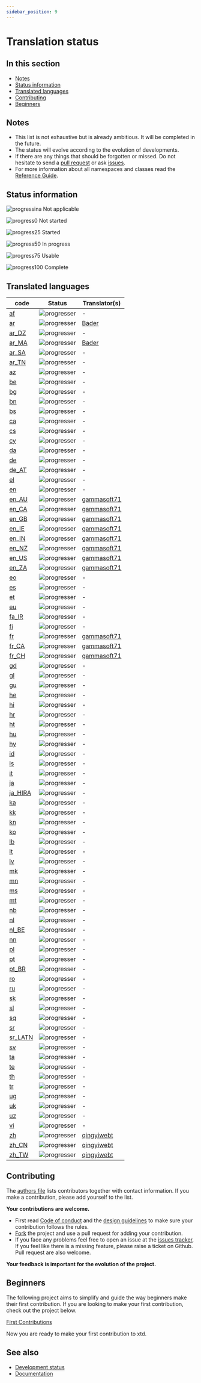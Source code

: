 ```yaml
---
sidebar_position: 9
---
```


# Translation status

## In this section

* [Notes](#notes)
* [Status information](#status-information)
* [Translated languages](#translated-languages)
* [Contributing](#contributing)
* [Beginners](#beginners)

## Notes

* This list is not exhaustive but is already ambitious. It will be completed in the future.
* The status will evolve according to the evolution of developments.
* If there are any things that should be forgotten or missed. Do not hesitate to send a [pull request](https://github.com/gammasoft71/xtd/compare) or ask [issues](https://github.com/gammasoft71/xtd/issues/new/choose).
* For more information about all namespaces and classes read the [Reference Guide](https://gammasoft71.github.io/xtd/reference_guides/latest/index.html).

## Status information

![progressina](/pictures/progress_ina.png) Not applicable

![progress0](/pictures/progress0.png) Not started

![progress25](/pictures/progress25.png) Started

![progress50](/pictures/progress50.png) In progress

![progress75](/pictures/progress75.png) Usable

![progress100](/pictures/progress100.png) Complete

## Translated languages

| code                                                                               | Status                                   | Translator(s)                                            |
| ---------------------------------------------------------------------------------- | ---------------------------------------- | -------------------------------------------------------- |
| [af](https://github.com/gammasoft71/xtd/tree/master/locale/af/README.md)           | ![progresser](/pictures/progress0.png)   | -                                                        |
| [ar](https://github.com/gammasoft71/xtd/tree/master/locale/ar/README.md)           | ![progresser](/pictures/progress0.png)   | [Bader](https://github.com/BaderEddineOuaich)            |
| [ar_DZ](https://github.com/gammasoft71/xtd/tree/master/locale/ar_DZ/README.md)     | ![progresser](/pictures/progress0.png)   | -                                                        |
| [ar_MA](https://github.com/gammasoft71/xtd/tree/master/locale/ar_MA/README.md)     | ![progresser](/pictures/progress0.png)   | [Bader](https://github.com/BaderEddineOuaich)            |
| [ar_SA](https://github.com/gammasoft71/xtd/tree/master/locale/ar_SA/README.md)     | ![progresser](/pictures/progress0.png)   | -                                                        |
| [ar_TN](https://github.com/gammasoft71/xtd/tree/master/locale/ar_TN/README.md)     | ![progresser](/pictures/progress0.png)   | -                                                        |
| [az](https://github.com/gammasoft71/xtd/tree/master/locale/az/README.md)           | ![progresser](/pictures/progress0.png)   | -                                                        |
| [be](https://github.com/gammasoft71/xtd/tree/master/locale/be/README.md)           | ![progresser](/pictures/progress0.png)   | -                                                        |
| [bg](https://github.com/gammasoft71/xtd/tree/master/locale/bg/README.md)           | ![progresser](/pictures/progress0.png)   | -                                                        |
| [bn](https://github.com/gammasoft71/xtd/tree/master/locale/bn/README.md)           | ![progresser](/pictures/progress0.png)   | -                                                        |
| [bs](https://github.com/gammasoft71/xtd/tree/master/locale/bs/README.md)           | ![progresser](/pictures/progress0.png)   | -                                                        |
| [ca](https://github.com/gammasoft71/xtd/tree/master/locale/ca/README.md)           | ![progresser](/pictures/progress0.png)   | -                                                        |
| [cs](https://github.com/gammasoft71/xtd/tree/master/locale/cs/README.md)           | ![progresser](/pictures/progress0.png)   | -                                                        |
| [cy](https://github.com/gammasoft71/xtd/tree/master/locale/cy/README.md)           | ![progresser](/pictures/progress0.png)   | -                                                        |
| [da](https://github.com/gammasoft71/xtd/tree/master/locale/da/README.md)           | ![progresser](/pictures/progress0.png)   | -                                                        |
| [de](https://github.com/gammasoft71/xtd/tree/master/locale/de/README.md)           | ![progresser](/pictures/progress0.png)   | -                                                        |
| [de_AT](https://github.com/gammasoft71/xtd/tree/master/locale/de_AT/README.md)     | ![progresser](/pictures/progress0.png)   | -                                                        |
| [el](https://github.com/gammasoft71/xtd/tree/master/locale/el/README.md)           | ![progresser](/pictures/progress0.png)   | -                                                        |
| [en](https://github.com/gammasoft71/xtd/tree/master/locale/en/README.md)           | ![progresser](/pictures/progress0.png)   | -                                                        |
| [en_AU](https://github.com/gammasoft71/xtd/tree/master/locale/en_AU/README.md)     | ![progresser](/pictures/progress100.png) | [gammasoft71](https://gammasoft71.wixsite.com/gammasoft) |
| [en_CA](https://github.com/gammasoft71/xtd/tree/master/locale/en_CA/README.md)     | ![progresser](/pictures/progress100.png) | [gammasoft71](https://gammasoft71.wixsite.com/gammasoft) |
| [en_GB](https://github.com/gammasoft71/xtd/tree/master/locale/em_GB/README.md)     | ![progresser](/pictures/progress100.png) | [gammasoft71](https://gammasoft71.wixsite.com/gammasoft) |
| [en_IE](https://github.com/gammasoft71/xtd/tree/master/locale/em_IE/README.md)     | ![progresser](/pictures/progress100.png) | [gammasoft71](https://gammasoft71.wixsite.com/gammasoft) |
| [en_IN](https://github.com/gammasoft71/xtd/tree/master/locale/en_IN/README.md)     | ![progresser](/pictures/progress100.png) | [gammasoft71](https://gammasoft71.wixsite.com/gammasoft) |
| [en_NZ](https://github.com/gammasoft71/xtd/tree/master/locale/en_NZ/README.md)     | ![progresser](/pictures/progress100.png) | [gammasoft71](https://gammasoft71.wixsite.com/gammasoft) |
| [en_US](https://github.com/gammasoft71/xtd/tree/master/locale/en_US/README.md)     | ![progresser](/pictures/progress100.png) | [gammasoft71](https://gammasoft71.wixsite.com/gammasoft) |
| [en_ZA](https://github.com/gammasoft71/xtd/tree/master/locale/en_ZA/README.md)     | ![progresser](/pictures/progress100.png) | [gammasoft71](https://gammasoft71.wixsite.com/gammasoft) |
| [eo](https://github.com/gammasoft71/xtd/tree/master/locale/eo/README.md)           | ![progresser](/pictures/progress0.png)   | -                                                        |
| [es](https://github.com/gammasoft71/xtd/tree/master/locale/es/README.md)           | ![progresser](/pictures/progress0.png)   | -                                                        |
| [et](https://github.com/gammasoft71/xtd/tree/master/locale/et/README.md)           | ![progresser](/pictures/progress0.png)   | -                                                        |
| [eu](https://github.com/gammasoft71/xtd/tree/master/locale/eu/README.md)           | ![progresser](/pictures/progress0.png)   | -                                                        |
| [fa_IR](https://github.com/gammasoft71/xtd/tree/master/locale/fa_IR/README.md)     | ![progresser](/pictures/progress0.png)   | -                                                        |
| [fi](https://github.com/gammasoft71/xtd/tree/master/locale/fi/README.md)           | ![progresser](/pictures/progress0.png)   | -                                                        |
| [fr](https://github.com/gammasoft71/xtd/tree/master/locale/fr/README.md)           | ![progresser](/pictures/progress100.png) | [gammasoft71](https://gammasoft71.wixsite.com/gammasoft) |
| [fr_CA](https://github.com/gammasoft71/xtd/tree/master/locale/fr_CA/README.md)     | ![progresser](/pictures/progress100.png) | [gammasoft71](https://gammasoft71.wixsite.com/gammasoft) |
| [fr_CH](https://github.com/gammasoft71/xtd/tree/master/locale/fr_CH/README.md)     | ![progresser](/pictures/progress100.png) | [gammasoft71](https://gammasoft71.wixsite.com/gammasoft) |
| [gd](https://github.com/gammasoft71/xtd/tree/master/locale/gd/README.md)           | ![progresser](/pictures/progress0.png)   | -                                                        |
| [gl](https://github.com/gammasoft71/xtd/tree/master/locale/gl/README.md)           | ![progresser](/pictures/progress0.png)   | -                                                        |
| [gu](https://github.com/gammasoft71/xtd/tree/master/locale/gu/README.md)           | ![progresser](/pictures/progress0.png)   | -                                                        |
| [he](https://github.com/gammasoft71/xtd/tree/master/locale/he/README.md)           | ![progresser](/pictures/progress0.png)   | -                                                        |
| [hi](https://github.com/gammasoft71/xtd/tree/master/locale/hi/README.md)           | ![progresser](/pictures/progress0.png)   | -                                                        |
| [hr](https://github.com/gammasoft71/xtd/tree/master/locale/hr/README.md)           | ![progresser](/pictures/progress0.png)   | -                                                        |
| [ht](https://github.com/gammasoft71/xtd/tree/master/locale/ht/README.md)           | ![progresser](/pictures/progress0.png)   | -                                                        |
| [hu](https://github.com/gammasoft71/xtd/tree/master/locale/hu/README.md)           | ![progresser](/pictures/progress0.png)   | -                                                        |
| [hy](https://github.com/gammasoft71/xtd/tree/master/locale/hy/README.md)           | ![progresser](/pictures/progress0.png)   | -                                                        |
| [id](https://github.com/gammasoft71/xtd/tree/master/locale/id/README.md)           | ![progresser](/pictures/progress0.png)   | -                                                        |
| [is](https://github.com/gammasoft71/xtd/tree/master/locale/is/README.md)           | ![progresser](/pictures/progress0.png)   | -                                                        |
| [it](https://github.com/gammasoft71/xtd/tree/master/locale/it/README.md)           | ![progresser](/pictures/progress0.png)   | -                                                        |
| [ja](https://github.com/gammasoft71/xtd/tree/master/locale/ja/README.md)           | ![progresser](/pictures/progress0.png)   | -                                                        |
| [ja_HIRA](https://github.com/gammasoft71/xtd/tree/master/locale/ja_HIRA/README.md) | ![progresser](/pictures/progress0.png)   | -                                                        |
| [ka](https://github.com/gammasoft71/xtd/tree/master/locale/ka/README.md)           | ![progresser](/pictures/progress0.png)   | -                                                        |
| [kk](https://github.com/gammasoft71/xtd/tree/master/locale/kk/README.md)           | ![progresser](/pictures/progress0.png)   | -                                                        |
| [kn](https://github.com/gammasoft71/xtd/tree/master/locale/kn/README.md)           | ![progresser](/pictures/progress0.png)   | -                                                        |
| [ko](https://github.com/gammasoft71/xtd/tree/master/locale/ko/README.md)           | ![progresser](/pictures/progress0.png)   | -                                                        |
| [lb](https://github.com/gammasoft71/xtd/tree/master/locale/lb/README.md)           | ![progresser](/pictures/progress0.png)   | -                                                        |
| [lt](https://github.com/gammasoft71/xtd/tree/master/locale/lt/README.md)           | ![progresser](/pictures/progress0.png)   | -                                                        |
| [lv](https://github.com/gammasoft71/xtd/tree/master/locale/lv/README.md)           | ![progresser](/pictures/progress0.png)   | -                                                        |
| [mk](https://github.com/gammasoft71/xtd/tree/master/locale/mk/README.md)           | ![progresser](/pictures/progress0.png)   | -                                                        |
| [mn](https://github.com/gammasoft71/xtd/tree/master/locale/mn/README.md)           | ![progresser](/pictures/progress0.png)   | -                                                        |
| [ms](https://github.com/gammasoft71/xtd/tree/master/locale/ms/README.md)           | ![progresser](/pictures/progress0.png)   | -                                                        |
| [mt](https://github.com/gammasoft71/xtd/tree/master/locale/mt/README.md)           | ![progresser](/pictures/progress0.png)   | -                                                        |
| [nb](https://github.com/gammasoft71/xtd/tree/master/locale/nb/README.md)           | ![progresser](/pictures/progress0.png)   | -                                                        |
| [nl](https://github.com/gammasoft71/xtd/tree/master/locale/nl/README.md)           | ![progresser](/pictures/progress0.png)   | -                                                        |
| [nl_BE](https://github.com/gammasoft71/xtd/tree/master/locale/nl_BE/README.md)     | ![progresser](/pictures/progress0.png)   | -                                                        |
| [nn](https://github.com/gammasoft71/xtd/tree/master/locale/nn/README.md)           | ![progresser](/pictures/progress0.png)   | -                                                        |
| [pl](https://github.com/gammasoft71/xtd/tree/master/locale/pl/README.md)           | ![progresser](/pictures/progress0.png)   | -                                                        |
| [pt](https://github.com/gammasoft71/xtd/tree/master/locale/pt/README.md)           | ![progresser](/pictures/progress0.png)   | -                                                        |
| [pt_BR](https://github.com/gammasoft71/xtd/tree/master/locale/pt_BR/README.md)     | ![progresser](/pictures/progress0.png)   | -                                                        |
| [ro](https://github.com/gammasoft71/xtd/tree/master/locale/ro/README.md)           | ![progresser](/pictures/progress0.png)   | -                                                        |
| [ru](https://github.com/gammasoft71/xtd/tree/master/locale/ru/README.md)           | ![progresser](/pictures/progress0.png)   | -                                                        |
| [sk](https://github.com/gammasoft71/xtd/tree/master/locale/sk/README.md)           | ![progresser](/pictures/progress0.png)   | -                                                        |
| [sl](https://github.com/gammasoft71/xtd/tree/master/locale/sl/README.md)           | ![progresser](/pictures/progress0.png)   | -                                                        |
| [sq](https://github.com/gammasoft71/xtd/tree/master/locale/sq/README.md)           | ![progresser](/pictures/progress0.png)   | -                                                        |
| [sr](https://github.com/gammasoft71/xtd/tree/master/locale/sr/README.md)           | ![progresser](/pictures/progress0.png)   | -                                                        |
| [sr_LATN](https://github.com/gammasoft71/xtd/tree/master/locale/sr_LATN/README.md) | ![progresser](/pictures/progress0.png)   | -                                                        |
| [sv](https://github.com/gammasoft71/xtd/tree/master/locale/sv/README.md)           | ![progresser](/pictures/progress0.png)   | -                                                        |
| [ta](https://github.com/gammasoft71/xtd/tree/master/locale/ta/README.md)           | ![progresser](/pictures/progress0.png)   | -                                                        |
| [te](https://github.com/gammasoft71/xtd/tree/master/locale/te/README.md)           | ![progresser](/pictures/progress0.png)   | -                                                        |
| [th](https://github.com/gammasoft71/xtd/tree/master/locale/th/README.md)           | ![progresser](/pictures/progress0.png)   | -                                                        |
| [tr](https://github.com/gammasoft71/xtd/tree/master/locale/tr/README.md)           | ![progresser](/pictures/progress0.png)   | -                                                        |
| [ug](https://github.com/gammasoft71/xtd/tree/master/locale/ug/README.md)           | ![progresser](/pictures/progress0.png)   | -                                                        |
| [uk](https://github.com/gammasoft71/xtd/tree/master/locale/uk/README.md)           | ![progresser](/pictures/progress0.png)   | -                                                        |
| [uz](https://github.com/gammasoft71/xtd/tree/master/locale/af/README.md)           | ![progresser](/pictures/progress0.png)   | -                                                        |
| [vi](https://github.com/gammasoft71/xtd/tree/master/locale/vi/README.md)           | ![progresser](/pictures/progress0.png)   | -                                                        |
| [zh](https://github.com/gammasoft71/xtd/tree/master/locale/zh/README.md)           | ![progresser](/pictures/progress100.png) | [qingyiwebt](https://github.com/qingyiwebt)              |
| [zh_CN](https://github.com/gammasoft71/xtd/tree/master/locale/zh_CN/README.md)     | ![progresser](/pictures/progress100.png) | [qingyiwebt](https://github.com/qingyiwebt)              |
| [zh_TW](https://github.com/gammasoft71/xtd/tree/master/locale/zh_TW/README.md)     | ![progresser](/pictures/progress100.png) | [qingyiwebt](https://github.com/qingyiwebt)              |

## Contributing

The [authors file](https://github.com/gammasoft71/xtd/blob/master/AUTHORS.md) lists contributors together with contact information. If you make a contribution, please add yourself to the list.

**Your contributions are welcome.**

* First read [Code of conduct](https://github.com/gammasoft71/xtd/blob/master/CODE_OF_CONDUCT.md) and the [design guidelines](/docs/documentation/Design%20Guidelines) to make sure your contribution follows the rules.
* [Fork](https://github.com/gammasoft71/xtd/fork) the project and use a pull request for adding your contribution.
* If you face any problems feel free to open an issue at the [issues tracker](https://github.com/gammasoft71/xtd/issues), If you feel like there is a missing feature, please raise a ticket on Github. Pull request are also welcome.

**Your feedback is important for the evolution of the project.**

## Beginners

The following project aims to simplify and guide the way beginners make their first contribution. If you are looking to make your first contribution, check out the project below.

[First Contributions](https://github.com/firstcontributions/first-contributions)

Now you are ready to make your first contribution to xtd.

## See also

* [Development status](/docs/documentation/Development%20status)
* [Documentation](/docs/documentation)

